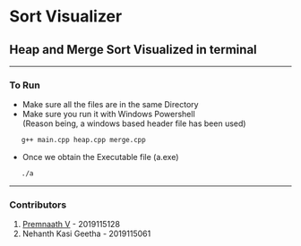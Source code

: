 # Sort Visualizer

## Heap and Merge Sort Visualized in terminal

<hr>

### To Run

<ul>
    <li>Make sure all the files are in the same Directory</li>
    <li>Make sure you run it with Windows Powershell <br>(Reason being, a windows based header file has been used) </li>
</ul>

```sh
   g++ main.cpp heap.cpp merge.cpp
```

<ul>
    <li>Once we obtain the Executable file (a.exe)</li>
</ul>

```sh
   ./a
```

<hr>

### Contributors

1.  [Premnaath V](https://github.com/pr3mn44th) - 2019115128
2.  Nehanth Kasi Geetha - 2019115061
